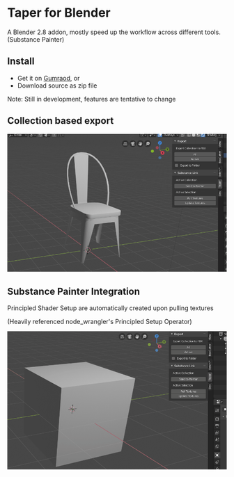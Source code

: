 # Taper for Blender
A Blender 2.8 addon, mostly speed up the workflow across different tools. (Substance Painter)

## Install
- Get it on [Gumraod](https://gum.co/OeQod), or
- Download source as zip file

Note: Still in development, features are tentative to change

## Collection based export
![](https://github.com/BennyKok/Taper/blob/master/gif/Feature%20Showcase%201.gif)
## Substance Painter Integration
Principled Shader Setup are automatically created upon pulling textures

(Heavily referenced node_wrangler's Principled Setup Operator)

![](https://github.com/BennyKok/Taper/blob/master/gif/Feature%20Showcase%202.gif)
